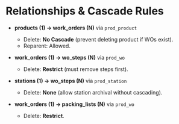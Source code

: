 # Relationships & Cascade Rules

- **products (1) → work_orders (N)** via `prod_product`
  - Delete: **No Cascade** (prevent deleting product if WOs exist).
  - Reparent: Allowed.

- **work_orders (1) → wo_steps (N)** via `prod_wo`
  - Delete: **Restrict** (must remove steps first).

- **stations (1) → wo_steps (N)** via `prod_station`
  - Delete: **None** (allow station archival without cascading).

- **work_orders (1) → packing_lists (N)** via `prod_wo`
  - Delete: **Restrict**.
